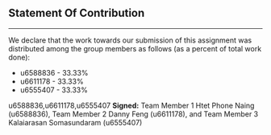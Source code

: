 ## Statement Of Contribution
----------------------------

We declare that the work towards our submission of this assignment was distributed among the group members as follows (as a percent of total work done):

- u6588836 - 33.33%
- u6611178 - 33.33%
- u6555407 - 33.33%

u6588836,u6611178,u6555407
**Signed:** Team Member 1 Htet Phone Naing  (u6588836), Team Member 2 Danny Feng (u6611178), and Team Member 3 Kalaiarasan Somasundaram (u6555407)

